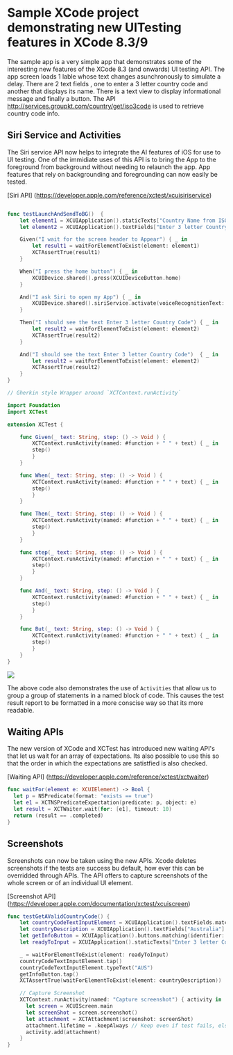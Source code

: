 # Sample XCode project demonstrating new UITesting features in XCode 8.3/9

The sample app is a very simple app that demonstrates some of the interesting new features of the XCode 8.3 (and onwards) UI testing API. The app screen loads 1 lable whose text changes asunchronously to simulate a delay. There are 2 text fields , one to enter a 3 letter country code and another that displays its name. There is a text view to display informational message and finally a button. The API http://services.groupkt.com/country/get/iso3code is used to retrieve country code info.

## Siri Service and Activities

The Siri service API now helps to integrate the AI features of iOS for use to UI testing. One of the immidiate uses of this API is to bring the App to the foreground from background without needing to relaunch the app. App features that rely on backgrounding and foregrounding can now easily be tested.

 [Siri API] (https://developer.apple.com/reference/xctest/xcuisiriservice)

```swift

func testLaunchAndSendToBG()  {
    let element1 = XCUIApplication().staticTexts["Country Name from ISO3 code"]
    let element2 = XCUIApplication().textFields["Enter 3 letter Country Code"]

    Given("I wait for the screen header to Appear") { _ in
        let result1 = waitForElementToExist(element: element1)
        XCTAssertTrue(result1)
    }

    When("I press the home button") { _ in
        XCUIDevice.shared().press(XCUIDeviceButton.home)
    }

    And("I ask Siri to open my App") { _ in
        XCUIDevice.shared().siriService.activate(voiceRecognitionText: "open xcode832")
    }

    Then("I should see the text Enter 3 letter Country Code") { _ in
        let result2 = waitForElementToExist(element: element2)
        XCTAssertTrue(result2)
    }

    And("I should see the text Enter 3 letter Country Code")  { _ in
        let result2 = waitForElementToExist(element: element2)
        XCTAssertTrue(result2)
    }
}

// Gherkin style Wrapper around `XCTContext.runActivity`

import Foundation
import XCTest

extension XCTest {

    func Given(_ text: String, step: () -> Void ) {
        XCTContext.runActivity(named: #function + " " + text) { _ in
        step()
        }
    }

    func When(_ text: String, step: () -> Void ) {
        XCTContext.runActivity(named: #function + " " + text) { _ in
        step()
        }
    }

    func Then(_ text: String, step: () -> Void ) {
        XCTContext.runActivity(named: #function + " " + text) { _ in
        step()
        }
    }

    func step(_ text: String, step: () -> Void ) {
        XCTContext.runActivity(named: #function + " " + text) { _ in
        step()
        }
    }

    func And(_ text: String, step: () -> Void ) {
        XCTContext.runActivity(named: #function + " " + text) { _ in
        step()
        }
    }

    func But(_ text: String, step: () -> Void ) {
        XCTContext.runActivity(named: #function + " " + text) { _ in
        step()
        }
    }
}
```

![](https://github.com/mvemjsun/Xcode83/blob/master/activity.png?raw=true)

The above code also demonstrates the use of `Activities`  that allow us to group a group of statements in a named block of code. This causes the test result report to be formatted in a more conscise way so that its more readable.

## Waiting APIs
The new version of XCode and XCTest has introduced new waiting API's that let us wait for an array of expectations. Its also possible to use this so that the order in which the expectations are satistfied is also checked.

[Waiting API] (https://developer.apple.com/reference/xctest/xctwaiter)

```swift
func waitFor(element e: XCUIElement) -> Bool {
  let p = NSPredicate(format: "exists == true")
  let e1 = XCTNSPredicateExpectation(predicate: p, object: e)
  let result = XCTWaiter.wait(for: [e1], timeout: 10)
  return (result == .completed)
}
```

## Screenshots
Screenshots can now be taken using the new APIs. Xcode deletes screenshots if the tests are success bu default, how ever this can be overridded through APIs. The API offers to capture screenshots of the whole screen or of an individual UI element.

[Screenshot API] (https://developer.apple.com/documentation/xctest/xcuiscreen)
``````swift
func testGetAValidCountryCode() {
    let countryCodeTextInputElement = XCUIApplication().textFields.matching(identifier: "countryCodeField").element(boundBy: 0)
    let countryDescription = XCUIApplication().textFields["Australia"]
    let getInfoButton = XCUIApplication().buttons.matching(identifier: "getCountryInfo").element(boundBy: 0)
    let readyToInput = XCUIApplication().staticTexts["Enter 3 letter Country Code"]

    _ = waitForElementToExist(element: readyToInput)
    countryCodeTextInputElement.tap()
    countryCodeTextInputElement.typeText("AUS")
    getInfoButton.tap()
    XCTAssertTrue(waitForElementToExist(element: countryDescription))

    // Capture Screenshot
    XCTContext.runActivity(named: "Capture screenshot") { activity in
      let screen = XCUIScreen.main
      let screenShot = screen.screenshot()
      let attachment = XCTAttachment(screenshot: screenShot)
      attachment.lifetime = .keepAlways // Keep even if test fails, else xcode deletes it.
      activity.add(attachment)
    }
}
``````
